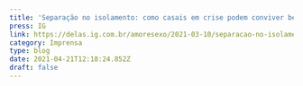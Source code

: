 ```yaml
---
title: 'Separação no isolamento: como casais em crise podem conviver bem na mesma casa?'
press: IG
link: https://delas.ig.com.br/amoresexo/2021-03-10/separacao-no-isolamento-como-casais-em-crise-podem-conviver-bem-na-mesma-casa.html
category: Imprensa
type: blog
date: 2021-04-21T12:18:24.852Z
draft: false
---
```

